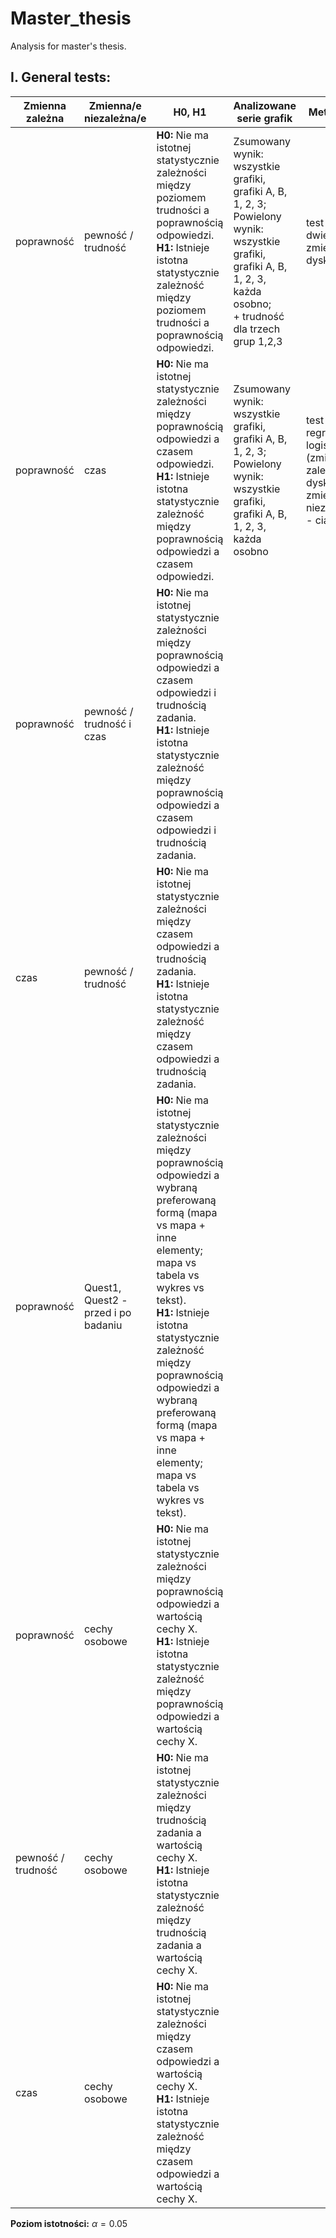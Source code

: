 # Master_thesis
Analysis for master's thesis.

## I. General tests:

| Zmienna zależna    | Zmienna/e niezależna/e              | H0, H1                                                                                                                                                                                                                                                                                                                                                            | Analizowane serie grafik                                                                                                                                                     | Metodyka                                                                               | Wykresy                                                           |
|--------------------|-------------------------------------|-------------------------------------------------------------------------------------------------------------------------------------------------------------------------------------------------------------------------------------------------------------------------------------------------------------------------------------------------------------------|------------------------------------------------------------------------------------------------------------------------------------------------------------------------------|----------------------------------------------------------------------------------------|-------------------------------------------------------------------|
| poprawność         | pewność / trudność                  | **H0:** Nie ma istotnej statystycznie zależności między poziomem trudności a poprawnością odpowiedzi. <br/>**H1:** Istnieje istotna statystycznie zależność między poziomem trudności a poprawnością odpowiedzi.                                                                                                                                                  | Zsumowany wynik: wszystkie grafiki, grafiki A, B, 1, 2, 3;<br/>Powielony wynik: wszystkie grafiki, grafiki A, B, 1, 2, 3, każda osobno;<br/>+ trudność dla trzech grup 1,2,3 | test chi2 - dwie zmienne dyskretne                                                     | index poprawne/niepoprawne odpowiedzi                             |
| poprawność         | czas                                | **H0:** Nie ma istotnej statystycznie zależności między poprawnością odpowiedzi a czasem odpowiedzi.<br/>**H1:** Istnieje istotna statystycznie zależność między poprawnością odpowiedzi a czasem odpowiedzi.                                                                                                                                                     | Zsumowany wynik: wszystkie grafiki, grafiki A, B, 1, 2, 3;<br/>Powielony wynik: wszystkie grafiki, grafiki A, B, 1, 2, 3, każda osobno                                       | test - regresja logistyczna (zmienna zależna - dyskretna, zmienna niezależna - ciągła) | scatter plot + logit regression, roc, residuals, efekty warunkowe |
| poprawność         | pewność / trudność i czas           | **H0:** Nie ma istotnej statystycznie zależności między poprawnością odpowiedzi a czasem odpowiedzi i trudnością zadania.<br/>**H1:** Istnieje istotna statystycznie zależność między poprawnością odpowiedzi a czasem odpowiedzi i trudnością zadania.                                                                                                           |                                                                                                                                                                              |                                                                                        |                                                                   |
| czas               | pewność / trudność                  | **H0:** Nie ma istotnej statystycznie zależności między czasem odpowiedzi a trudnością zadania.<br/>**H1:** Istnieje istotna statystycznie zależność między czasem odpowiedzi a trudnością zadania.                                                                                                                                                               |                                                                                                                                                                              |                                                                                        |                                                                   |
| poprawność         | Quest1, Quest2 - przed i po badaniu | **H0:** Nie ma istotnej statystycznie zależności między poprawnością odpowiedzi a wybraną preferowaną formą (mapa vs mapa + inne elementy; mapa vs tabela vs wykres vs tekst).<br/>**H1:** Istnieje istotna statystycznie zależność między poprawnością odpowiedzi a wybraną preferowaną formą (mapa vs mapa + inne elementy; mapa vs tabela vs wykres vs tekst). |                                                                                                                                                                              |                                                                                        |                                                                   |
| poprawność         | cechy osobowe                       | **H0:** Nie ma istotnej statystycznie zależności między poprawnością odpowiedzi a wartością cechy X.<br/>**H1:** Istnieje istotna statystycznie zależność między poprawnością odpowiedzi a wartością cechy X.                                                                                                                                                     |                                                                                                                                                                              |                                                                                        |                                                                   |
| pewność / trudność | cechy osobowe                       | **H0:** Nie ma istotnej statystycznie zależności między trudnością zadania a wartością cechy X.<br/>**H1:** Istnieje istotna statystycznie zależność między trudnością zadania a wartością cechy X.                                                                                                                                                               |                                                                                                                                                                              |                                                                                        |                                                                   |
| czas               | cechy osobowe                       | **H0:** Nie ma istotnej statystycznie zależności między czasem odpowiedzi a wartością cechy X.<br/>**H1:** Istnieje istotna statystycznie zależność między czasem odpowiedzi a wartością cechy X.                                                                                                                                                                 |                                                                                                                                                                              |                                                                                        |                                                                   |

**Poziom istotności:** $\alpha=0.05$
